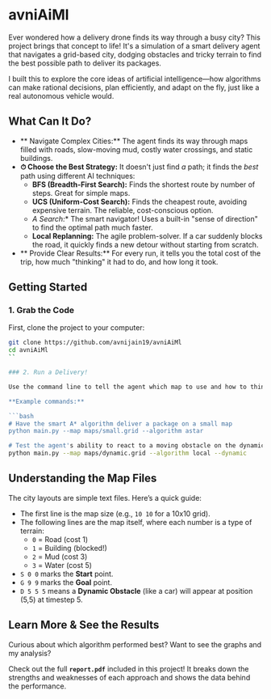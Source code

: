 # avniAiMl
Ever wondered how a delivery drone finds its way through a busy city? This project brings that concept to life! It's a simulation of a smart delivery agent that navigates a grid-based city, dodging obstacles and tricky terrain to find the best possible path to deliver its packages.

I built this to explore the core ideas of artificial intelligence—how algorithms can make rational decisions, plan efficiently, and adapt on the fly, just like a real autonomous vehicle would.

## What Can It Do?

- ** Navigate Complex Cities:** The agent finds its way through maps filled with roads, slow-moving mud, costly water crossings, and static buildings.
- **⏱ Choose the Best Strategy:** It doesn't just find *a* path; it finds the *best* path using different AI techniques:
  - **BFS (Breadth-First Search):** Finds the shortest route by number of steps. Great for simple maps.
  - **UCS (Uniform-Cost Search):** Finds the cheapest route, avoiding expensive terrain. The reliable, cost-conscious option.
  - **A* Search:** The smart navigator! Uses a built-in "sense of direction" to find the optimal path much faster.
  - **Local Replanning:** The agile problem-solver. If a car suddenly blocks the road, it quickly finds a new detour without starting from scratch.
- **  Provide Clear Results:** For every run, it tells you the total cost of the trip, how much "thinking" it had to do, and how long it took.

##   Getting Started

### 1. Grab the Code

First, clone the project to your computer:

```bash
git clone https://github.com/avnijain19/avniAiMl 
cd avniAiMl
``

### 2. Run a Delivery!

Use the command line to tell the agent which map to use and how to think. It's super easy.

**Example commands:**

```bash
# Have the smart A* algorithm deliver a package on a small map
python main.py --map maps/small.grid --algorithm astar

# Test the agent's ability to react to a moving obstacle on the dynamic map
python main.py --map maps/dynamic.grid --algorithm local --dynamic
```

##  Understanding the Map Files

The city layouts are simple text files. Here’s a quick guide:

- The first line is the map size (e.g., `10 10` for a 10x10 grid).
- The following lines are the map itself, where each number is a type of terrain:
  - `0` = Road (cost 1)
  - `1` = Building (blocked!)
  - `2` = Mud (cost 3)
  - `3` = Water (cost 5)
- `S 0 0` marks the **Start** point.
- `G 9 9` marks the **Goal** point.
- `D 5 5 5` means a **Dynamic Obstacle** (like a car) will appear at position (5,5) at timestep 5.

##  Learn More & See the Results

Curious about which algorithm performed best? Want to see the graphs and my analysis?

Check out the full **`report.pdf`** included in this project! It breaks down the strengths and weaknesses of each approach and shows the data behind the performance.
